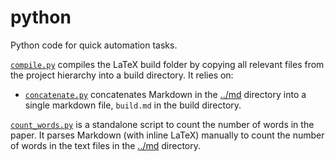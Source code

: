 # python

Python code for quick automation tasks.

[`compile.py`](complie.py) compiles the LaTeX build folder by copying all
relevant files from the project hierarchy into a build directory. It relies on:

*   [`concatenate.py`](concatenate.py) concatenates Markdown in the
    [../md](../md) directory into a single markdown file, `build.md` in the
    build directory.

[`count_words.py`](count_words.py) is a standalone script to count the number
of words in the paper. It parses Markdown (with inline LaTeX) manually to
count the number of words in the text files in the [../md](../md) directory.
